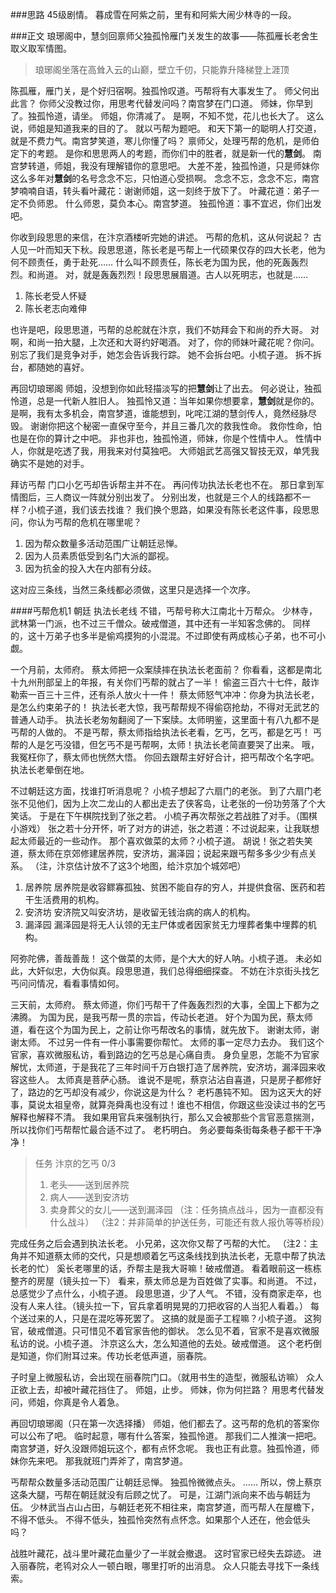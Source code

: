###思路
45级剧情。
暮成雪在阿紫之前，里有和阿紫大闹少林寺的一段。

###正文
琅琊阁中，慧剑回禀师父独孤怜雁门关发生的故事——陈孤雁长老舍生取义取军情图。
> 琅琊阁坐落在高耸入云的山巅，壁立千仞，只能靠升降梯登上涯顶

陈孤雁，雁门关，是个好归宿啊。独孤怜叹道。丐帮将有大事发生了。
师父何出此言？
你师父没教过你，用思考代替发问吗？南宫梦在门口道。
师妹，你早到了。独孤怜道，请坐。
师姐，你清减了。
是啊，不知不觉，花儿也长大了。
这么说，师姐是知道我来的目的了。
就以丐帮为题吧。
和天下第一的聪明人打交道，就是不费力气。南宫梦笑道，寒儿你懂了吗？
禀师父，处理丐帮的危机，是师伯定下的考题。
是你和思思两人的考题，而你们中的胜者，就是新一代的**慧剑**。
南宫梦转道，师姐，我没有理解错你的意思吧。
大差不差，独孤怜道，只是师妹你这么多年对**慧剑**的名号念念不忘，只怕道心受损啊。
念念不忘，念念不忘，南宫梦喃喃自语，转头看叶藏花：谢谢师姐，这一刻终于放下了。
叶藏花道：弟子一定不负师恩。
什么师恩，莫负本心。南宫梦道。
独孤怜道：事不宜迟，你们出发吧。

你收到段思思的来信，在汴京酒楼听完她的讲述。
丐帮的危机，这从何说起？
古人见一叶而知天下秋。段思思道，陈长老是丐帮上一代硕果仅存的四大长老，他为何不顾责任，勇于赴死……
什么叫不顾责任，陈长老为国为民，他的死轰轰烈烈。和尚道。
对，就是轰轰烈烈！段思思展眉道。古人以死明志，也就是……
1. 陈长老受人怀疑
2. 陈长老志向难伸

也许是吧，段思思道，丐帮的总舵就在汴京，我们不妨拜会下和尚的乔大哥。
对啊，和尚一拍大腿，上次还和大哥约好喝酒。
对了，你的师妹叶藏花呢？你问。
别忘了我们是竞争对手，她怎会告诉我行踪。
她不会拆台吧。小梳子道。
拆不拆台，都随她的喜好。

再回切琅琊阁
师姐，没想到你如此轻描淡写的把**慧剑**让了出去。
何必说让，独孤怜道，总是一代新人胜旧人。
独孤怜又道：当年如果你想要拿，**慧剑**就是你的。
是啊，我有太多机会，南宫梦道，谁能想到，叱咤江湖的慧剑传人，竟然经脉尽毁。
谢谢你把这个秘密一直保守至今，并且三番几次的救我性命。
救你性命，怕也是在你的算计之中吧。
非也非也，独孤怜道，师妹，你是个性情中人。
性情中人，你就是吃透了我，用我来对付莫独吧。
大师姐武艺高强又智技无双，单凭我确实不是她的对手。

拜访丐帮
门口小乞丐却告诉帮主并不在。
再问传功执法长老也不在。
那日拿到军情图后，三人商议一阵就分别出发了。
分别出发，也就是三个人的线路都不一样？小梳子道，我们该去找谁？
我们换个思路，如果没有陈长老这件事，段思思问，你认为丐帮的危机在哪里呢？

1. 因为帮众数量多活动范围广让朝廷忌惮。
2. 因为人员素质低受到名门大派的鄙视。
3. 因为抗金的投入大在内部有分歧。

这对应三条线，当然三条线都必须做，这里只是选择一个次序。

####丐帮危机1 朝廷 执法长老线
不错，丐帮号称大江南北十万帮众。
少林寺，武林第一门派，也不过三千僧众。破戒僧道，其中还有一半知客念佛的。
同样的，这十万弟子也多半是偷鸡摸狗的小混混。不过即使有两成核心子弟，也不可小觑。

一个月前，太师府。
蔡太师把一众案牍摔在执法长老面前？
你看看，这都是南北十九州刑部呈上的年报，有关你们丐帮的就占了一半！
偷盗三百六十七件，敲诈勒索一百三十三件，还有杀人放火十一件！
蔡太师怒气冲冲：你身为执法长老，是怎么约束弟子的！
执法长老大惊，我丐帮帮规不得偷窃抢劫，不得对无武艺的普通人动手。
执法长老匆匆翻阅了一下案牍。太师明鉴，这里面十有八九都不是丐帮的人做的。
不是丐帮，蔡太师指给执法长老看，乞丐，乞丐，都是乞丐！
丐帮的人是乞丐没错，但乞丐不是丐帮啊，太师！执法长老简直要哭了出来。
哦，我冤枉你了，蔡太师也恍然大悟。
你回去跟帮主好好合计，把丐帮改个名字吧。
执法长老晕倒在地。

不过朝廷这方面，找谁打听消息呢？
小梳子想起了六扇门的老张。
到了六扇门老张不见他们，因为上次二龙山的人都出走去了侠客岛，让老张的一份功劳落了个大笑话。
于是在下午棋院找到了张之若。
小梳子再次帮张之若战胜了对手。（围棋小游戏）
张之若十分开怀，听了对方的讲述，张之若道：不过说起来，让我联想起太师最近的一些动作。
那个喜欢做菜的太师？小梳子道。
胡说！张之若失笑道，蔡太师在京郊修建居养院，安济坊，漏泽园；说起来跟丐帮多多少少有点关系。
（注，汴京估计放不了这3个地图，给汴京加个城郊吧）
1. 居养院
居养院是收容鳏寡孤独、贫困不能自存的穷人，并提供食宿、医药和若干生活费用的机构。
2. 安济坊
安济院又叫安济坊，是收留无钱治病的病人的机构。
3. 漏泽园
漏泽园是将无人认领的无主尸体或者因家贫无力埋葬者集中埋葬的机构。

阿弥陀佛，善哉善哉！
这个做菜的太师，是个大大的好人呐。小梳子道。
未必如此，大奸似忠，大伪似真。段思思道，我们总得细细探查。
不妨在汴京街头找乞丐问问情况，看看事情如何。

三天前，太师府。
蔡太师道，你们丐帮干了件轰轰烈烈的大事，全国上下都为之沸腾。
为国为民，是我丐帮一贯的宗旨，传动长老道。
好个为国为民，蔡太师道，看在这个为国为民上，之前让你丐帮改名的事情，就先放下。
谢谢太师，谢谢太师。
不过另一件有一件小事需要你帮忙。
太师的事一定尽力去办。
我们这个官家，喜欢微服私访，看到路边的乞丐总是心痛自责。
身负皇恩，怎能不为官家解忧，太师道，于是我花了三年时间千万白银打造了居养院，安济坊，漏泽园来收容这些人。
太师真是菩萨心肠。
谁说不是呢，蔡京沾沾自喜道，只是房子都修好了，路边的乞丐却没有减少，你说这是为什么？
老朽愚钝不知。
因为这天大的好事，莫说太祖皇帝，就算尧舜禹也没有过！谁也不相信，你跟这些没读过书的乞丐解释也解释不清。
我如果用官兵来强制执行，那么又会被那些个言官恶意揣测，所以找你们丐帮帮忙最合适不过了。
老朽明白。
务必要每条街每条巷子都干干净净！

> 任务 汴京的乞丐 0/3
> 1. 老头——送到居养院
> 2. 病人——送到安济坊
> 3. 卖身葬父的女儿——送到漏泽园
（注：任务搞点战斗，因为一直都没有什么战斗）
（注2：并非简单的护送任务，可能还有救人报仇等等桥段）

完成任务之后会遇到执法长老。
小兄弟，这次你又帮了丐帮的大忙。
（注2：主角并不知道蔡太师的交代，只是想顺着乞丐这条线找到执法长老，无意中帮了执法长老的忙）
奚长老哪里的话，乔帮主是我大哥嘛！破戒僧道。
看着眼前这一栋栋整齐的房屋（镜头拉一下）
看来，蔡太师总是为百姓做了实事。和尚道。
不过，总感觉少了点什么，小梳子道。
段思思道，少了人气。
不错，没有商家走卒，也没有人来人往。（镜头拉一下，官兵拿着明晃晃的刀把收容的人当犯人看着。）
每个送过来的人，只是在混吃等死罢了。
这搞的就是面子工程嘛？小梳子道。
这狗官，破戒僧道。只可惜见不着官家告他的御状。
怎么见不着，官家不是喜欢微服私访的说。小梳子道。
汴京这么大，怎么知道他的去处。破戒僧道。
这个老朽倒是知道，你们附耳过来。传功长老低声道，丽春院。

子时皇上微服私访，会出现在丽春院门口。（就用书生的造型，微服私访嘛）
众人正欲上去，却被叶藏花挡住了。
师姐，止步。
师妹，你为何拦路？
用思考代替发问，师姐，你真是令人着急。

再回切琅琊阁（只在第一次选择播）
师姐，他们都去了。这丐帮的危机的答案你可以公布了吧。
临时起意，哪有什么答案，独孤怜道。
那我们二人推演一把吧。南宫梦道，好久没跟师姐玩这个，都有点怀念呢。
我也正有此意。独孤怜道，师妹你先来吧。
那我就班门弄斧了，南宫梦道。

丐帮帮众数量多活动范围广让朝廷忌惮。
独孤怜微微点头。
……
所以，傍上蔡京这条大腿，丐帮在朝廷就没有后顾之忧了。
可是，江湖门派向来不齿与朝廷为伍。
少林武当占山占田，与朝廷老死不相往来，南宫梦道，而丐帮人在屋檐下，不得不低头。
不得不低头，独孤怜突然有点怀念。如果那个人还在，他会低头吗？

战胜叶藏花，战斗里叶藏花血量少了一半就会撤退。
这时官家已经失去踪迹。
进入丽春院，老鸨对众人一顿白眼，哪里打听的出消息。
众人只能去寻找下一条线索。
